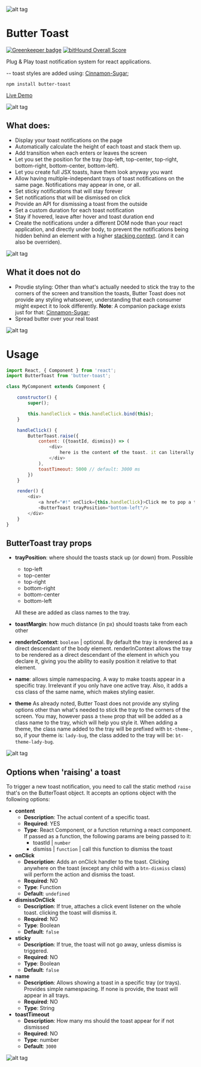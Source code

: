 ![alt tag](https://raw.githubusercontent.com/ealush/butter-toast/master/assets/butterbot.png)

# Butter Toast
[![Greenkeeper badge](https://badges.greenkeeper.io/ealush/butter-toast.svg)](https://greenkeeper.io/) [![bitHound Overall Score](https://www.bithound.io/github/ealush/butter-toast/badges/score.svg)](https://www.bithound.io/github/ealush/butter-toast)

Plug & Play toast notification system for react applications.

-- toast styles are added using: [Cinnamon-Sugar](https://github.com/ealush/cinnamon-sugar);

```npm install butter-toast```

[Live Demo](https://ealush.github.io/butter-toast)

![alt tag](https://raw.githubusercontent.com/ealush/butter-toast/master/assets/rec5.gif)

## What does:
* Display your toast notifications on the page
* Automatically calculate the height of each toast and stack them up.
* Add transition when each enters or leaves the screen
* Let you set the position for the tray (top-left, top-center, top-right, bottom-right, bottom-center, bottom-left).
* Let you create full JSX toasts, have them look anyway you want
* Allow having multiple-independant trays of toast notifications on the same page. Notifications may appear in one, or all.
* Set sticky notifications that will stay forever
* Set notifications that will be dismissed on click
* Provide an API for dismissing a toast from the outside
* Set a custom duration for each toast notification
* Stay if hovered, leave after hover and toast duration end
* Create the notifications under a different DOM node than your react application, and directly under body, to prevent the notifications being hidden behind an element with a higher [stacking context](https://developer.mozilla.org/en/docs/Web/CSS/CSS_Positioning/Understanding_z_index/The_stacking_context). (and it can also be overriden).

![alt tag](https://raw.githubusercontent.com/ealush/butter-toast/master/assets/rec4.gif)

## What it does not do
* Provdie styling:
    Other than what's actually needed to stick the tray to the corners of the screen and transition the toasts, Butter Toast does not provide any styling whatsoever, understanding that each consumer might expect it to look differently.
    **Note**: A companion package exists just for that: [Cinnamon-Sugar](https://github.com/ealush/cinnamon-sugar);
* Spread butter over your real toast

![alt tag](https://raw.githubusercontent.com/ealush/butter-toast/master/assets/rec3.gif)


# Usage

```js
import React, { Component } from 'react';
import ButterToast from 'butter-toast';

class MyComponent extends Component {

    constructor() {
        super();

        this.handleClick = this.handleClick.bind(this);
    }

    handleClick() {
        ButterToast.raise({
            content: ({toastId, dismiss}) => (
                <div>
                    here is the content of the toast. it can literally be anything you want
                </div>
            ),
            toastTimeout: 5000 // default: 3000 ms
        })
    }

    render() {
        <div>
            <a href="#!" onClick={this.handleClick}>Click me to pop a toast</a>
            <ButterToast trayPosition="bottom-left"/>
        </div>
    }
}
```

## ButterToast tray props
* **trayPosition**: where should the toasts stack up (or down) from. Possible
    * top-left
    * top-center
    * top-right
    * bottom-right
    * bottom-center
    * bottom-left

    All these are added as class names to the tray.
* **toastMargin**: how much distance (in px) should toasts take from each other
* **renderInContext**: `boolean` | optional. By default the tray is rendered as a direct descendant of the body element. renderInContext allows the tray to be rendered as a direct descendant of the element in which you declare it, giving you the ability to easily position it relative to that element.
* **name**: allows simple namespacing. A way to make toasts appear in a specific tray. Irrelevant if you only have one active tray. Also, it adds a css class of the same name, which makes styling easier.
* **theme** As already noted, Butter Toast does not provide any styling options other than what's needed to stick the tray to the corners of the screen. You may, however pass a `theme` prop that will be added as a class name to the tray, which will help you style it.
When adding a theme, the class name added to the tray will be prefixed with `bt-theme-`, so, if your theme is: `lady-bug`, the class added to the tray will be: `bt-theme-lady-bug`.

![alt tag](https://raw.githubusercontent.com/ealush/butter-toast/master/assets/rec1.gif)

## Options when 'raising' a toast
To trigger a new toast notification, you need to call the static method `raise` that's on the ButterToast object.
It accepts an options object with the following options:

* **content**
    * **Description**: The actual content of a specific toast.
    * **Required**: YES
    * **Type**: React Component, or a function returning a react component.
    If passed as a function, the following params are being passed to it:
        * toastId | `number`
        * dismiss | `function` | call this function to dismiss the toast
* **onClick**
    * **Description**: Adds an onClick handler to the toast. Clicking anywhere on the toast (except any child with a `btn-dismiss` class) will perform the action and dismiss the toast.
    * **Required**: NO
    * **Type**: Function
    * **Default**: `undefined`
* **dismissOnClick**
    * **Description**:  If true, attaches a click event listener on the whole toast. clicking the toast will dismiss it.
    * **Required**: NO
    * **Type**: Boolean
    * **Default**: `false`
* **sticky**
    * **Description**:  If true, the toast will not go away, unless dismiss is triggered.
    * **Required**: NO
    * **Type**: Boolean
    * **Default**: `false`
* **name**
    * **Description**: Allows showing a toast in a specific tray (or trays). Provides simple namespacing. If none is provide, the toast will appear in all trays.
    * **Required**: NO
    * **Type**: String
* **toastTimeout**
    * **Description**: How many ms should the toast appear for if not dismissed
    * **Required**: NO
    * **Type**: number
    * **Default**: `3000`

![alt tag](https://raw.githubusercontent.com/ealush/butter-toast/master/assets/rec0.gif)
